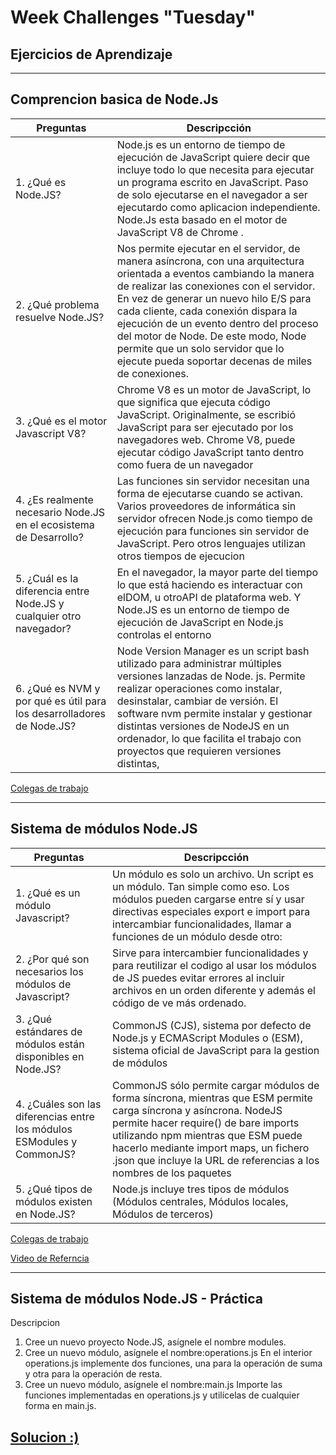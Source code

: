 # <b>Week Challenges "Tuesday"</b>
## <b>Ejercicios de Aprendizaje</b>
---
## Comprencion basica de Node.Js

|Preguntas|Descripcción|
|-|-|
|1. ¿Qué es Node.JS?|Node.js es un entorno de tiempo de ejecución de JavaScript quiere decir que incluye todo lo que necesita para ejecutar un programa escrito en JavaScript. Paso de solo ejecutarse en el navegador a ser ejecutardo como aplicacion independiente. Node.Js esta basado en el motor de JavaScript V8 de Chrome .|
|2. ¿Qué problema resuelve Node.JS?|Nos permite ejecutar en el servidor, de manera asíncrona, con una arquitectura orientada a eventos cambiando la manera de realizar las conexiones con el servidor. En vez de generar un nuevo hilo E/S para cada cliente, cada conexión dispara la ejecución de un evento dentro del proceso del motor de Node. De este modo, Node permite que un solo servidor que lo ejecute pueda soportar decenas de miles de conexiones.|
|3. ¿Qué es el motor Javascript V8?|Chrome V8 es un motor de JavaScript, lo que significa que ejecuta código JavaScript. Originalmente, se escribió JavaScript para ser ejecutado por los navegadores web. Chrome V8, puede ejecutar código JavaScript tanto dentro como fuera de un navegador| 
|4. ¿Es realmente necesario Node.JS en el ecosistema de Desarrollo?|Las funciones sin servidor necesitan una forma de ejecutarse cuando se activan. Varios proveedores de informática sin servidor ofrecen Node.js como tiempo de ejecución para funciones sin servidor de JavaScript. Pero otros lenguajes utilizan otros tiempos de ejecucion|
|5. ¿Cuál es la diferencia entre Node.JS y cualquier otro navegador?|En el navegador, la mayor parte del tiempo lo que está haciendo es interactuar con elDOM, u otroAPI de plataforma web. Y Node.JS es un entorno de tiempo de ejecución de JavaScript en Node.js controlas el entorno|
|6. ¿Qué es NVM y por qué es útil para los desarrolladores de Node.JS?| Node Version Manager es un script bash utilizado para administrar múltiples versiones lanzadas de Node. js. Permite realizar operaciones como instalar, desinstalar, cambiar de versión. El software nvm permite instalar y gestionar distintas versiones de NodeJS en un ordenador, lo que facilita el trabajo con proyectos que requieren versiones distintas,|

[Colegas de trabajo](https://github.com/edyrrg)

---

## Sistema de módulos Node.JS

|Preguntas|Descripcción|
|-|-|
|1. ¿Qué es un módulo Javascript?|Un módulo es solo un archivo. Un script es un módulo. Tan simple como eso. Los módulos pueden cargarse entre sí y usar directivas especiales export e import para intercambiar funcionalidades, llamar a funciones de un módulo desde otro:|
|2. ¿Por qué son necesarios los módulos de Javascript?|Sirve para intercambier funcionalidades y para reutilizar el codigo al usar los módulos de JS puedes evitar errores al incluir archivos en un orden diferente y además el código de ve más ordenado.|
|3. ¿Qué estándares de módulos están disponibles en Node.JS?| CommonJS (CJS), sistema por defecto de Node.js y ECMAScript Modules o (ESM), sistema oficial de JavaScript para la gestion de módulos|
|4. ¿Cuáles son las diferencias entre los módulos ESModules y CommonJS?|CommonJS sólo permite cargar módulos de forma síncrona, mientras que ESM permite carga síncrona y asíncrona. NodeJS permite hacer require() de bare imports utilizando npm mientras que ESM puede hacerlo mediante import maps, un fichero .json que incluye la URL de referencias a los nombres de los paquetes|
|5. ¿Qué tipos de módulos existen en Node.JS?|Node.js incluye tres tipos de módulos (Módulos centrales, Módulos locales, Módulos de terceros)|



[Colegas de trabajo](https://github.com/edyrrg)

[Video de Referncia](https://www.youtube.com/watch?v=29iYdru2KUg)


----

## Sistema de módulos Node.JS - Práctica

Descripcion 

1. Cree un nuevo proyecto Node.JS, asígnele el nombre modules.
2. Cree un nuevo módulo, asígnele el nombre:operations.js
En el interior operations.js implemente dos funciones, una para la operación de suma y otra para la operación de resta.
3. Cree un nuevo módulo, asígnele el nombre:main.js
Importe las funciones implementadas en operations.js y utilícelas de cualquier forma en main.js.

## [Solucion :)]()


